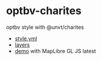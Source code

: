 # optbv-charites
optbv style with @unvt/charites

- [style.yml](style.yml)
- [layers](layers)
- [demo](https://optgeo.github.io/optbv-charites/maplibre.html) with MapLibre GL JS latest

